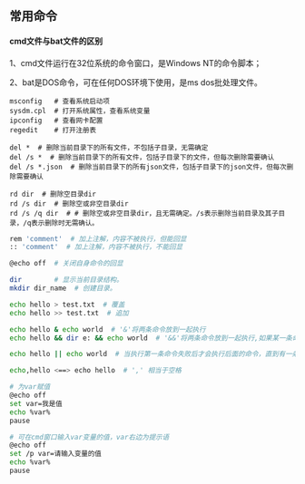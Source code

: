 ## 常用命令 

#### cmd文件与bat文件的区别

1、cmd文件运行在32位系统的命令窗口，是Windows NT的命令脚本；

2、bat是DOS命令，可在任何DOS环境下使用，是ms dos批处理文件。

~~~shell
msconfig   # 查看系统启动项
sysdm.cpl  # 打开系统属性，查看系统变量
ipconfig   # 查看网卡配置
regedit    # 打开注册表
~~~

~~~shell
del *  # 删除当前目录下的所有文件，不包括子目录，无需确定
del /s *  # 删除当前目录下的所有文件，包括子目录下的文件，但每次删除需要确认
del /s *.json  # 删除当前目录下的所有json文件，包括子目录下的json文件，但每次删除需要确认

rd dir  # 删除空目录dir
rd /s dir  # 删除空或非空目录dir
rd /s /q dir  # # 删除空或非空目录dir，且无需确定。/s表示删除当前目录及其子目录，/q表示删除时无需确认。
~~~



~~~bash
rem 'comment'  # 加上注解，内容不被执行，但能回显
:: 'comment'  # 加上注解，内容不被执行，不能回显

@echo off  # 关闭自身命令的回显

dir        # 显示当前目录结构。
mkdir dir_name  # 创建目录。

echo hello > test.txt  # 覆盖
echo hello >> test.txt  # 追加

echo hello & echo world  # '&'将两条命令放到一起执行
echo hello && dir e: && echo world  # '&&'将两条命令放到一起执行,如果某一条命令执行失败，则不会执行后面的命令

echo hello || echo world  # 当执行第一条命令失败后才会执行后面的命令，直到有一条命令执行成功才会退出

echo,hello <==> echo hello  # ',' 相当于空格
~~~

~~~bash
# 为var赋值
@echo off
set var=我是值
echo %var%
pause

# 可在cmd窗口输入var变量的值，var右边为提示语
@echo off
set /p var=请输入变量的值
echo %var%
pause
~~~

